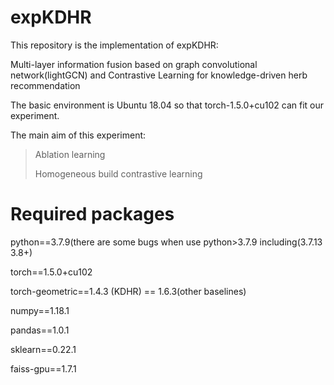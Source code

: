 # expKDHR

This repository is the implementation of expKDHR:

Multi-layer information fusion based on graph convolutional network(lightGCN) and Contrastive Learning for knowledge-driven herb recommendation

The basic environment is Ubuntu 18.04 so that torch-1.5.0+cu102 can fit our experiment.

The main aim of this experiment:
>Ablation learning
>
>Homogeneous build contrastive learning

# Required packages

python==3.7.9(there are some bugs when use python>3.7.9 including(3.7.13 3.8+)

torch==1.5.0+cu102

torch-geometric==1.4.3 (KDHR) == 1.6.3(other baselines)

numpy==1.18.1

pandas==1.0.1

sklearn==0.22.1

faiss-gpu==1.7.1
